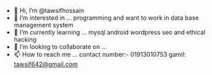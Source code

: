 - 👋 Hi, I’m @tawsifhossain
- 👀 I’m interested in ... programming and want to work in data base management system
- 🌱 I’m currently learning ... mysql android wordpress seo and ethical hacking
- 💞️ I’m looking to collaborate on ...
- 📫 How to reach me ... contact number:- 01913010753 gamil: tawsif642@gmail.com

<!---
tawsifhossain/tawsifhossain is a ✨ special ✨ repository because its `README.md` (this file) appears on your GitHub profile.
You can click the Preview link to take a look at your changes.
--->
